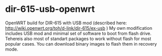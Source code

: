 dir-615-usb-openwrt
===================

OpenWRT build for DIR-615 with USB mod (described here: http://wiki.openwrt.org/toh/d-link/dir-615/ex-usb )
My own modification includes USB mod and minimal set of software to boot from flash drive. Tehereis also most of standart packages to work without flash for most popular cases. You can download binary images to flash them in recovery mode.
